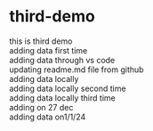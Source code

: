 # third-demo

this is third demo
<br>
adding data first time
<br>
adding data through vs code
<br>
updating readme.md file from github
<br>
adding data locally
<br>
adding data locally second time
<br>
adding data locally third time
<br>
adding on 27 dec
<br>
adding data on1/1/24
